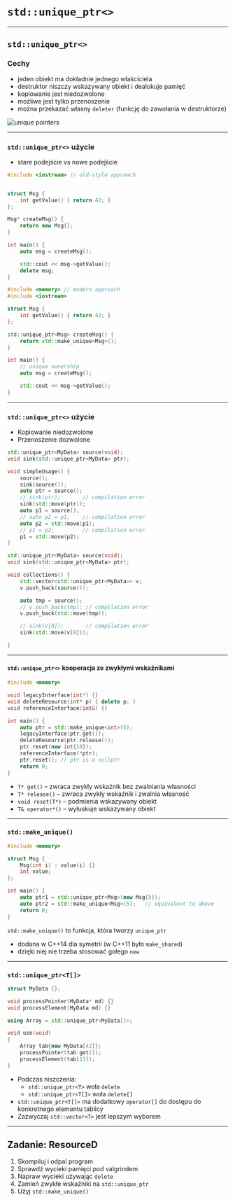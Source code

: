 ﻿<!-- .slide: data-background="#111111" -->

# `std::unique_ptr<>`

___

## `std::unique_ptr<>`

### Cechy

* <!-- .element: class="fragment fade-in" --> jeden obiekt ma dokładnie jednego właściciela
* <!-- .element: class="fragment fade-in" --> destruktor niszczy wskazywany obiekt i dealokuje pamięć
* <!-- .element: class="fragment fade-in" --> kopiowanie jest niedozwolone
* <!-- .element: class="fragment fade-in" --> możliwe jest tylko przenoszenie
* <!-- .element: class="fragment fade-in" --> można przekazać własny <code>deleter</code> (funkcję do zawołania w destruktorze)

<img data-src="../img/uniqueptrinverted.png" alt="unique pointers" class="plain fragment fade-in">

___

### `std::unique_ptr<>` użycie

* stare podejście vs nowe podejście

<div class="multicolumn">
<div class="col">

```cpp
#include <iostream> // old-style approach


struct Msg {
    int getValue() { return 42; }
};

Msg* createMsg() {
    return new Msg{};
}

int main() {
    auto msg = createMsg();

    std::cout << msg->getValue();
    delete msg;
}
```
<!-- .element: class="fragment fade-in" -->

</div>

<div class="col">

```cpp
#include <memory> // modern approach
#include <iostream>

struct Msg {
    int getValue() { return 42; }
};

std::unique_ptr<Msg> createMsg() {
    return std::make_unique<Msg>();
}

int main() {
    // unique ownership
    auto msg = createMsg();

    std::cout << msg->getValue();
}

```
<!-- .element: class="fragment fade-in" -->

</div>

___

### `std::unique_ptr<>` użycie

* <!-- .element: class="fragment fade-in" --> Kopiowanie niedozwolone
* <!-- .element: class="fragment fade-in" --> Przenoszenie dozwolone

<div class="multicolumn">
<div class="col">

```cpp
std::unique_ptr<MyData> source(void);
void sink(std::unique_ptr<MyData> ptr);

void simpleUsage() {
    source();
    sink(source());
    auto ptr = source();
    // sink(ptr);       // compilation error
    sink(std::move(ptr));
    auto p1 = source();
    // auto p2 = p1;    // compilation error
    auto p2 = std::move(p1);
    // p1 = p2;         // compilation error
    p1 = std::move(p2);
}
```
<!-- .element: class="fragment fade-in" -->

</div>

<div class="col">

```cpp
std::unique_ptr<MyData> source(void);
void sink(std::unique_ptr<MyData> ptr);

void collections() {
    std::vector<std::unique_ptr<MyData>> v;
    v.push_back(source());

    auto tmp = source();
    // v.push_back(tmp); // compilation error
    v.push_back(std::move(tmp));

    // sink(v[0]);       // compilation error
    sink(std::move(v[0]));

}
```
<!-- .element: class="fragment fade-in" -->

</div>

___

#### `std::unique_ptr<>` kooperacja ze zwykłymi wskaźnikami

```cpp
#include <memory>

void legacyInterface(int*) {}
void deleteResource(int* p) { delete p; }
void referenceInterface(int&) {}

int main() {
    auto ptr = std::make_unique<int>(5);
    legacyInterface(ptr.get());
    deleteResource(ptr.release());
    ptr.reset(new int{10});
    referenceInterface(*ptr);
    ptr.reset(); // ptr is a nullptr
    return 0;
}
```

* <!-- .element: class="fragment fade-in" --> <code>T* get()</code> – zwraca zwykły wskaźnik bez zwalniania własności
* <!-- .element: class="fragment fade-in" --> <code>T* release()</code> – zwraca zwykły wskaźnik i zwalnia własność
* <!-- .element: class="fragment fade-in" --> <code>void reset(T*)</code> – podmienia wskazywany obiekt
* <!-- .element: class="fragment fade-in" --> <code>T& operator*()</code> – wyłuskuje wskazywany obiekt

___

### `std::make_unique()`

```cpp
#include <memory>

struct Msg {
    Msg(int i) : value(i) {}
    int value;
};

int main() {
    auto ptr1 = std::unique_ptr<Msg>(new Msg{5});
    auto ptr2 = std::make_unique<Msg>(5);   // equivalent to above
    return 0;
}
```

`std::make_unique()` to funkcja, która tworzy `unique_ptr`
<!-- .element: class="fragment fade-in" -->

* <!-- .element: class="fragment fade-in" --> dodana w C++14 dla symetrii (w C++11 było <code>make_shared</code>)
* <!-- .element: class="fragment fade-in" --> dzięki niej nie trzeba stosować gołego <code>new</code>

___

### `std::unique_ptr<T[]>`

```cpp
struct MyData {};

void processPointer(MyData* md) {}
void processElement(MyData md) {}

using Array = std::unique_ptr<MyData[]>;

void use(void)
{
    Array tab{new MyData[42]};
    processPointer(tab.get());
    processElement(tab[13]);
}
```

* <!-- .element: class="fragment fade-in" --> Podczas niszczenia:
  * <!-- .element: class="fragment fade-in" --> <code>std::unique_ptr&ltT&gt</code> woła <code>delete</code>
  * <!-- .element: class="fragment fade-in" --> <code>std::unique_ptr&ltT[]&gt</code> woła <code>delete[]</code>
* <!-- .element: class="fragment fade-in" --> <code>std::unique_ptr&ltT[]&gt</code> ma dodatkowy <code>operator[]</code> do dostępu do konkretnego elementu tablicy
* <!-- .element: class="fragment fade-in" --> Zazwyczaj <code>std::vector&ltT&gt</code> jest lepszym wyborem

___

## Zadanie: ResourceD

1. <!-- .element: class="fragment fade-in" --> Skompiluj i odpal program
2. <!-- .element: class="fragment fade-in" --> Sprawdź wycieki pamięci pod valgrindem
3. <!-- .element: class="fragment fade-in" --> Napraw wycieki używając <code>delete</code>
4. <!-- .element: class="fragment fade-in" --> Zamień zwykłe wskaźniki na <code>std::unique_ptr</code>
5. <!-- .element: class="fragment fade-in" --> Użyj <code>std::make_unique()</code>
